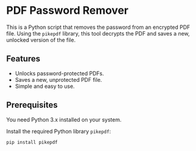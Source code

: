 # PDF Password Remover

This is a Python script that removes the password from an encrypted PDF file. Using the `pikepdf` library, this tool decrypts the PDF and saves a new, unlocked version of the file.

## Features

- Unlocks password-protected PDFs.
- Saves a new, unprotected PDF file.
- Simple and easy to use.

## Prerequisites

You need Python 3.x installed on your system.

Install the required Python library `pikepdf`:

```bash
pip install pikepdf
